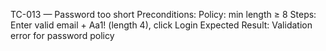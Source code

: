 TC-013 — Password too short
Preconditions: Policy: min length ≥ 8
Steps: Enter valid email + Aa1! (length 4), click Login
Expected Result: Validation error for password policy